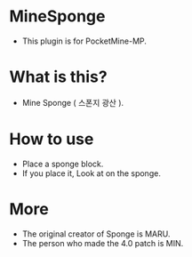 # MineSponge
+ This plugin is for PocketMine-MP.

# What is this?
+ Mine Sponge ( 스폰지 광산 ).

# How to use
+ Place a sponge block.
+ If you place it, Look at on the sponge.

# More
+ The original creator of Sponge is MARU.
+ The person who made the 4.0 patch is MIN.
